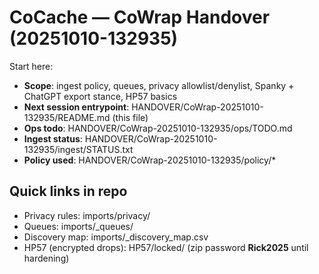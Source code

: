 # CoCache — CoWrap Handover (20251010-132935)

Start here:

- **Scope**: ingest policy, queues, privacy allowlist/denylist, Spanky + ChatGPT export stance, HP57 basics
- **Next session entrypoint**: HANDOVER/CoWrap-20251010-132935/README.md (this file)
- **Ops todo**: HANDOVER/CoWrap-20251010-132935/ops/TODO.md
- **Ingest status**: HANDOVER/CoWrap-20251010-132935/ingest/STATUS.txt
- **Policy used**: HANDOVER/CoWrap-20251010-132935/policy/*

## Quick links in repo
- Privacy rules: imports/privacy/
- Queues: imports/_queues/
- Discovery map: imports/_discovery_map.csv
- HP57 (encrypted drops): HP57/locked/ (zip password **Rick2025** until hardening)

